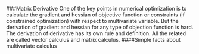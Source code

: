 ###Matrix Derivative
One of the key points in numerical optimization is to calculate the gradient and hessian of objective function or constraints (if constrained optimization) with respect to multivariate variable. 
But the derivation of gradient and hessian for any type of objection function is hard. The derivation of derivative has its own rule and definition. All the related are called vector calculus and matrix calculus.
####Simple facts about multivariate calculus
